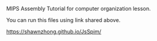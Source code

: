 MIPS Assembly Tutorial for computer organization lesson.




You can run this files using link shared above.

https://shawnzhong.github.io/JsSpim/
